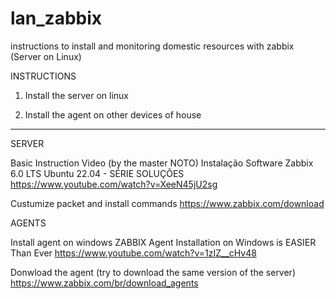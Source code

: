# lan_zabbix
instructions to install and monitoring domestic resources with zabbix (Server on Linux)



INSTRUCTIONS

1) Install the server on linux

2) Install the agent on other devices of house

----------------------

SERVER

Basic Instruction Video (by the master NOTO)
Instalação Software Zabbix 6.0 LTS Ubuntu 22.04 - SÉRIE SOLUÇÕES
https://www.youtube.com/watch?v=XeeN45jU2sg

Custumize packet and install commands
https://www.zabbix.com/download

AGENTS

Install agent on windows
ZABBIX Agent Installation on Windows is EASIER Than Ever
https://www.youtube.com/watch?v=1zIZ__cHv48

Donwload the agent (try to download the same version of the server)
https://www.zabbix.com/br/download_agents
